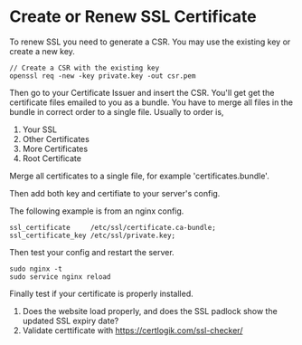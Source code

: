 # Create or Renew SSL Certificate

To renew SSL you need to generate a CSR. You may use the existing key or create a new key.

```
// Create a CSR with the existing key
openssl req -new -key private.key -out csr.pem
```

Then go to your Certificate Issuer and insert the CSR. You'll get get the certificate files emailed to you as a bundle. You have to merge all files in the bundle in correct order to a single file. Usually  to order is,

1. Your SSL
2. Other Certificates
3. More Certificates
4. Root Certificate

Merge all certificates to a single file, for example 'certificates.bundle'.

Then add both key and certifiate to your server's config.

The following example is from an nginx config.

```
ssl_certificate     /etc/ssl/certificate.ca-bundle;
ssl_certificate_key /etc/ssl/private.key;
```

Then test your config and restart the server.

```
sudo nginx -t
sudo service nginx reload
```

Finally test if your certificate is properly installed.

1. Does the website load properly, and does the SSL padlock show the updated SSL expiry date?
2. Validate certtificate with https://certlogik.com/ssl-checker/
